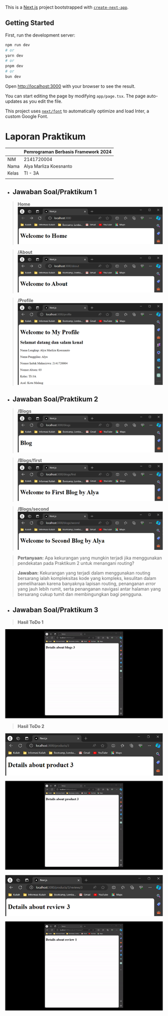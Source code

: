 This is a [Next.js](https://nextjs.org/) project bootstrapped with [`create-next-app`](https://github.com/vercel/next.js/tree/canary/packages/create-next-app).

## Getting Started

First, run the development server:

```bash
npm run dev
# or
yarn dev
# or
pnpm dev
# or
bun dev
```

Open [http://localhost:3000](http://localhost:3000) with your browser to see the result.

You can start editing the page by modifying `app/page.tsx`. The page auto-updates as you edit the file.

This project uses [`next/font`](https://nextjs.org/docs/basic-features/font-optimization) to automatically optimize and load Inter, a custom Google Font.

# **Laporan Praktikum**

|  | Pemrograman Berbasis Framework 2024 |
|--|--|
| NIM | 2141720004 |
| Nama | Alya Marliza Koesnanto |
| Kelas | TI - 3A |
| | |

* ## **Jawaban Soal/Praktikum 1**

>**Home**
![Screenshot](assets-report/01.png)

>**/About**
![Screenshot](assets-report/02.png)

>**/Profile**
![Screenshot](assets-report/03.png)

* ## **Jawaban Soal/Praktikum 2**

>**/Blogs**
![Screenshot](assets-report/04.png)

>**/Blogs/first**
![Screenshot](assets-report/05.png)

>**/Blogs/second**
![Screenshot](assets-report/06.png)

>**Pertanyaan:** Apa kekurangan yang mungkin terjadi jika menggunakan pendekatan pada Praktikum 2 untuk menangani routing?

>**Jawaban:** Kekurangan yang terjadi dalam menggunakan routing bersarang ialah kompleksitas kode yang kompleks, kesulitan dalam pemeliharaan karena banyaknya lapisan routing, penanganan _error_ yang jauh lebih rumit, serta penanganan navigasi antar halaman yang bersarang cukup tumit dan membingungkan bagi pengguna.

* ## **Jawaban Soal/Praktikum 3**

> **Hasil ToDo 1**

![GIF](assets-report/01.gif)

> **Hasil ToDo 2**

![Screenshot](assets-report/07.png)

![GIF](assets-report/02.gif)

![Screenshot](assets-report/08.png)

![GIF](assets-report/03.gif)